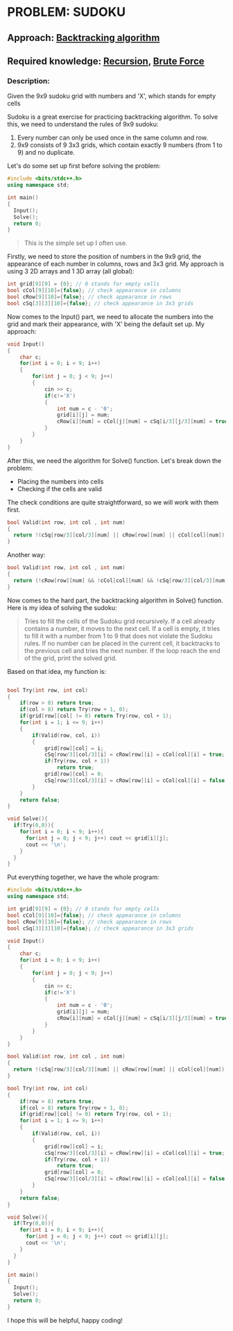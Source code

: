 # PROBLEM: SUDOKU
## Approach: [Backtracking algorithm](https://www.geeksforgeeks.org/backtracking-algorithms/)
## Required knowledge: [Recursion](https://www.geeksforgeeks.org/introduction-to-recursion-data-structure-and-algorithm-tutorials/), [Brute Force](https://www.geeksforgeeks.org/brute-force-approach-and-its-pros-and-cons/)
### Description:
Given the 9x9 sudoku grid with numbers and 'X', which stands for empty cells

Sudoku is a great exercise for practicing backtracking algorithm. To solve this, we need to understand the rules of 9x9 sudoku:
1. Every number can only be used once in the same column and row.
2. 9x9 consists of 9 3x3 grids, which contain exactly 9 numbers (from 1 to 9) and no duplicate.

Let's do some set up first before solving the problem:
```cpp
#include <bits/stdc++.h>
using namespace std;

int main()
{
  Input();
  Solve();
  return 0;
}
```
> This is the simple set up I often use.

Firstly, we need to store the position of numbers in the 9x9 grid, the appearance of each number in columns, rows and 3x3 grid. My approach is using 3 2D arrays and 1 3D array (all global):

```cpp
int grid[9][9] = {0}; // 0 stands for empty cells
bool cCol[9][10]={false}; // check appearance in columns
bool cRow[9][10]={false}; // check appearance in rows
bool cSq[3][3][10]={false}; // check appearance in 3x3 grids
```

Now comes to the Input() part, we need to allocate the numbers into the grid and mark their appearance, with 'X' being the default set up. My approach:
```cpp
void Input()
{   
    char c;
    for(int i = 0; i < 9; i++)
    {
        for(int j = 0; j < 9; j++)
        {
            cin >> c;
            if(c!='X')
            {   
                int num = c - '0';
                grid[i][j] = num;
                cRow[i][num] = cCol[j][num] = cSq[i/3][j/3][num] = true;
            }
        }
    }
}
```

After this, we need the algorithm for Solve() function. Let's break down the problem:
- Placing the numbers into cells
- Checking if the cells are valid

The check conditions are quite straightforward, so we will work with them first.
```cpp
bool Valid(int row, int col , int num)
{
  return !(cSq[row/3][col/3][num] || cRow[row][num] || cCol[col][num]);
}
```
Another way:

```cpp
bool Valid(int row, int col , int num)
{
  return (!cRow[row][num] && !cCol[col][num] && !cSq[row/3][col/3][num]);
}
```
Now comes to the hard part, the backtracking algorithm in Solve() function. Here is my idea of solving the sudoku:
> Tries to fill the cells of the Sudoku grid recursively. If a cell already contains a number, it moves to the next cell. If a cell is empty, it tries to fill it with a number from 1 to 9 that does not violate the Sudoku rules. If no number can be placed in the current cell, it backtracks to the previous cell and tries the next number. If the loop reach the end of the grid, print the solved grid.

Based on that idea, my function is:
```cpp

bool Try(int row, int col)
{
    if(row > 8) return true;
    if(col > 8) return Try(row + 1, 0);
    if(grid[row][col] != 0) return Try(row, col + 1);
    for(int i = 1; i <= 9; i++)
    {
        if(Valid(row, col, i))
        {
            grid[row][col] = i;
            cSq[row/3][col/3][i] = cRow[row][i] = cCol[col][i] = true;
            if(Try(row, col + 1))
                return true;
            grid[row][col] = 0;
            cSq[row/3][col/3][i] = cRow[row][i] = cCol[col][i] = false;
        }
    }
    return false;
}

void Solve(){
  if(Try(0,0)){
    for(int i = 0; i < 9; i++){
      for(int j = 0; j < 9; j++) cout << grid[i][j];
      cout << '\n';
    }
  }
}
```

Put everything together, we have the whole program:
```cpp
#include <bits/stdc++.h>
using namespace std;

int grid[9][9] = {0}; // 0 stands for empty cells
bool cCol[9][10]={false}; // check appearance in columns
bool cRow[9][10]={false}; // check appearance in rows
bool cSq[3][3][10]={false}; // check appearance in 3x3 grids

void Input()
{   
    char c;
    for(int i = 0; i < 9; i++)
    {
        for(int j = 0; j < 9; j++)
        {
            cin >> c;
            if(c!='X')
            {   
                int num = c - '0';
                grid[i][j] = num;
                cRow[i][num] = cCol[j][num] = cSq[i/3][j/3][num] = true;
            }
        }
    }
}

bool Valid(int row, int col , int num)
{
  return !(cSq[row/3][col/3][num] || cRow[row][num] || cCol[col][num]);
}

bool Try(int row, int col)
{
    if(row > 8) return true;
    if(col > 8) return Try(row + 1, 0);
    if(grid[row][col] != 0) return Try(row, col + 1);
    for(int i = 1; i <= 9; i++)
    {
        if(Valid(row, col, i))
        {
            grid[row][col] = i;
            cSq[row/3][col/3][i] = cRow[row][i] = cCol[col][i] = true;
            if(Try(row, col + 1))
                return true;
            grid[row][col] = 0;
            cSq[row/3][col/3][i] = cRow[row][i] = cCol[col][i] = false;
        }
    }
    return false;
}

void Solve(){
  if(Try(0,0)){
    for(int i = 0; i < 9; i++){
      for(int j = 0; j < 9; j++) cout << grid[i][j];
      cout << '\n';
    }
  }
}

int main()
{
  Input();
  Solve();
  return 0;
}

```
I hope this will be helpful, happy coding!

